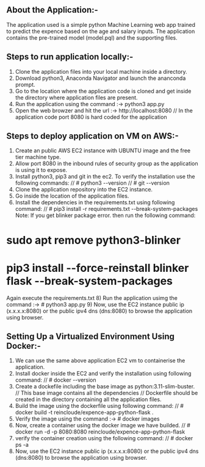 About the Application:-
-----------------------
The application used is a simple python Machine Learning web app trained to predict the expence based on the age and salary inputs.
The application contains the pre-trained model (model.pql) and the supporting files.



Steps to run application locally:-
---------------------------------
1) Clone the application files into your local machine inside a directory.
2) Download python3, Anaconda Navigator and launch the ananconda prompt.
3) Go to the location where the application code is cloned and get inside the directory where application files are present.
4) Run the application using the command :-> python3 app.py
5) Open the web browzer and hit the url :->  http://localhost:8080
   // In the application code port 8080 is hard coded for the application


Steps to deploy application on VM on AWS:-
------------------------------------------
1) Create an public AWS EC2 instance with UBUNTU image and the free tier machine type.
2) Allow port 8080 in the inbound rules of security group as the application is using it to expose.
3) Install python3, pip3 and git in the ec2. To verify the installation use the following commands:
   // # python3 --version
   // # git --version
4) Clone the application repository into the EC2 instance.
5) Go inside the location of the application files.
6) Install the dependencies in the requirements.txt using following command:
  // # pip3 install -r requirements.txt --break-system-packages
Note: If you get blinker package error. then run the following command:
 # sudo apt remove python3-blinker
 # pip3 install --force-reinstall blinker flask --break-system-packages
Again execute the requirements.txt 
8) Run the application usimg the command :-> # python3 app.py
9) Now, use the EC2 instance public ip (x.x.x.x:8080) or the public ipv4 dns (dns:8080) to browse the application using browser.


Setting Up a Virtualized Environment Using Docker:-
---------------------------------------------------
1) We can use the same above application EC2 vm to containerise the application.
2) Install docker inside the EC2 and verify the installation using following command:
 // # docker --version
3) Create a dockefile including the base image as python:3.11-slim-buster.
  // This base image contains all the dependencies
  // Dockerfile should be created in the directory containing all the application files.
4) Build the image using the dockerfile using following command:
  // # docker build -t reincloude/expence-app-python-flask .                                  
5) Verify the image using the command :-> # docker images
6) Now, create a container using the docker image we have builded.
  // # docker run -d -p 8080:8080 reincloude/expence-app-python-flask
7) verify the container creation using the following command:
  // # docker ps -a
8) Now, use the EC2 instance public ip (x.x.x.x:8080) or the public ipv4 dns (dns:8080) to browse the application using browser.
